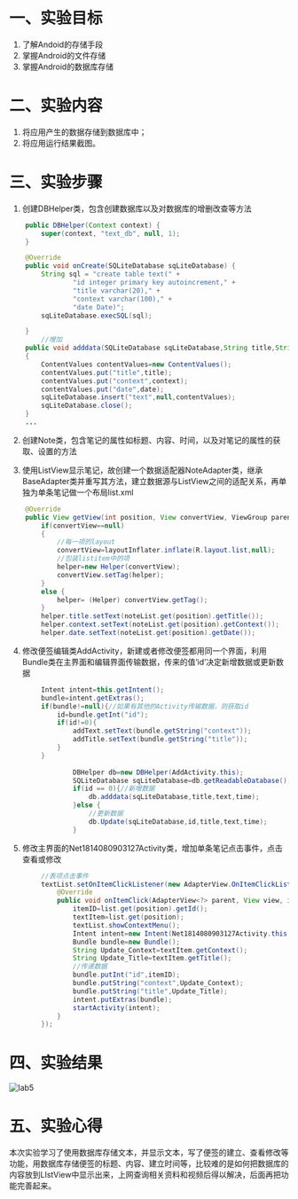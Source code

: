 # 一、实验目标
1. 了解Andoid的存储手段
2. 掌握Android的文件存储
3. 掌握Android的数据库存储
# 二、实验内容
1. 将应用产生的数据存储到数据库中；
2. 将应用运行结果截图。
# 三、实验步骤
1. 创建DBHelper类，包含创建数据库以及对数据库的增删改查等方法
```java
    public DBHelper(Context context) {
        super(context, "text_db", null, 1);
    }

    @Override
    public void onCreate(SQLiteDatabase sqLiteDatabase) {
        String sql = "create table text(" +
                "id integer primary key autoincrement," +
                "title varchar(20)," +
                "context varchar(100)," +
                "date Date)";
        sqLiteDatabase.execSQL(sql);

    }
        //增加
    public void adddata(SQLiteDatabase sqLiteDatabase,String title,String context,String date)
    {
        ContentValues contentValues=new ContentValues();
        contentValues.put("title",title);
        contentValues.put("context",context);
        contentValues.put("date",date);
        sqLiteDatabase.insert("text",null,contentValues);
        sqLiteDatabase.close();
    }
    ...
```
2. 创建Note类，包含笔记的属性如标题、内容、时间，以及对笔记的属性的获取、设置的方法

3. 使用ListView显示笔记，故创建一个数据适配器NoteAdapter类，继承BaseAdapter类并重写其方法，建立数据源与ListView之间的适配关系，再单独为单条笔记做一个布局list.xml
```java
    @Override
    public View getView(int position, View convertView, ViewGroup parent) {
        if(convertView==null)
        {
            //每一项的layout
            convertView=layoutInflater.inflate(R.layout.list,null);
            //包装listitem中的项
            helper=new Helper(convertView);
            convertView.setTag(helper);
        }
        else {
            helper= (Helper) convertView.getTag();
        }
        helper.title.setText(noteList.get(position).getTitle());
        helper.context.setText(noteList.get(position).getContext());
        helper.date.setText(noteList.get(position).getDate());
```
4. 修改便签编辑类AddActivity，新建或者修改便签都用同一个界面，利用Bundle类在主界面和编辑界面传输数据，传来的值‘id’决定新增数据或更新数据
```java
        Intent intent=this.getIntent();
        bundle=intent.getExtras();
        if(bundle!=null){//如果有其他的Activity传输数据，则获取id
            id=bundle.getInt("id");
            if(id!=0){
                addText.setText(bundle.getString("context"));
                addTitle.setText(bundle.getString("title"));
            }
        }
        
                DBHelper db=new DBHelper(AddActivity.this);
                SQLiteDatabase sqLiteDatabase=db.getReadableDatabase();
                if(id == 0){//新增数据
                    db.adddata(sqLiteDatabase,title,text,time);
                }else {
                    //更新数据
                    db.Update(sqLiteDatabase,id,title,text,time);
                }
```
5. 修改主界面的Net1814080903127Activity类，增加单条笔记点击事件，点击查看或修改
```java
        //表项点击事件
        textList.setOnItemClickListener(new AdapterView.OnItemClickListener() {
            @Override
            public void onItemClick(AdapterView<?> parent, View view, int position, long id) {
                itemID=list.get(position).getId();
                textItem=list.get(position);
                textList.showContextMenu();
                Intent intent=new Intent(Net1814080903127Activity.this,AddActivity.class);
                Bundle bundle=new Bundle();
                String Update_Context=textItem.getContext();
                String Update_Title=textItem.getTitle();
                //传递数据
                bundle.putInt("id",itemID);
                bundle.putString("context",Update_Context);
                bundle.putString("title",Update_Title);
                intent.putExtras(bundle);
                startActivity(intent);
            }
        });
```
# 四、实验结果
![lab5](https://github.com/cxcx75/android-labs-2020/blob/master/students/net1814080903127/lab5.png)
# 五、实验心得
本次实验学习了使用数据库存储文本，并显示文本，写了便签的建立、查看修改等功能，用数据库存储便签的标题、内容、建立时间等，比较难的是如何把数据库的内容放到LIstView中显示出来，上网查询相关资料和视频后得以解决，后面再把功能完善起来。
